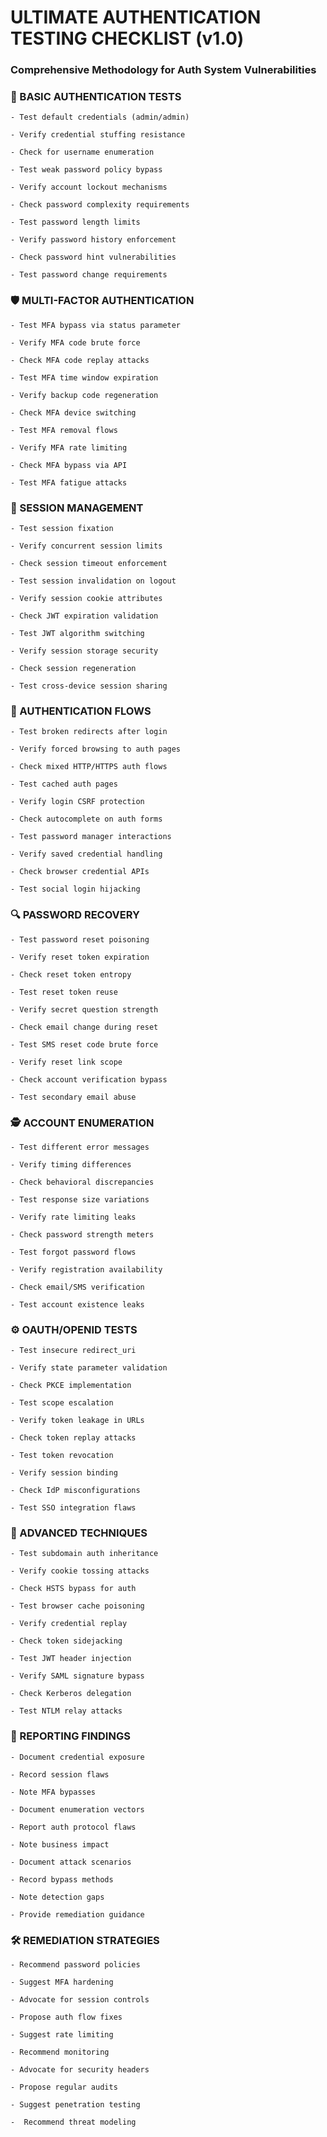 # ULTIMATE AUTHENTICATION TESTING CHECKLIST (v1.0)

### Comprehensive Methodology for Auth System Vulnerabilities

### 🔑 BASIC AUTHENTICATION TESTS

    - Test default credentials (admin/admin)

    - Verify credential stuffing resistance

    - Check for username enumeration

    - Test weak password policy bypass

    - Verify account lockout mechanisms

    - Check password complexity requirements

    - Test password length limits

    - Verify password history enforcement

    - Check password hint vulnerabilities

    - Test password change requirements

### 🛡️ MULTI-FACTOR AUTHENTICATION

    - Test MFA bypass via status parameter

    - Verify MFA code brute force

    - Check MFA code replay attacks

    - Test MFA time window expiration

    - Verify backup code regeneration

    - Check MFA device switching

    - Test MFA removal flows

    - Verify MFA rate limiting

    - Check MFA bypass via API

    - Test MFA fatigue attacks

### 🔄 SESSION MANAGEMENT

    - Test session fixation

    - Verify concurrent session limits

    - Check session timeout enforcement

    - Test session invalidation on logout

    - Verify session cookie attributes

    - Check JWT expiration validation

    - Test JWT algorithm switching

    - Verify session storage security

    - Check session regeneration

    - Test cross-device session sharing

### 🚪 AUTHENTICATION FLOWS

    - Test broken redirects after login

    - Verify forced browsing to auth pages

    - Check mixed HTTP/HTTPS auth flows

    - Test cached auth pages

    - Verify login CSRF protection

    - Check autocomplete on auth forms

    - Test password manager interactions

    - Verify saved credential handling

    - Check browser credential APIs

    - Test social login hijacking

### 🔍 PASSWORD RECOVERY

    - Test password reset poisoning

    - Verify reset token expiration

    - Check reset token entropy

    - Test reset token reuse

    - Verify secret question strength

    - Check email change during reset

    - Test SMS reset code brute force

    - Verify reset link scope

    - Check account verification bypass

    - Test secondary email abuse

### 🕵️ ACCOUNT ENUMERATION

    - Test different error messages

    - Verify timing differences

    - Check behavioral discrepancies

    - Test response size variations

    - Verify rate limiting leaks

    - Check password strength meters

    - Test forgot password flows

    - Verify registration availability

    - Check email/SMS verification

    - Test account existence leaks

### ⚙️ OAUTH/OPENID TESTS

    - Test insecure redirect_uri

    - Verify state parameter validation

    - Check PKCE implementation

    - Test scope escalation

    - Verify token leakage in URLs

    - Check token replay attacks

    - Test token revocation

    - Verify session binding

    - Check IdP misconfigurations

    - Test SSO integration flaws

### 🧠 ADVANCED TECHNIQUES

    - Test subdomain auth inheritance

    - Verify cookie tossing attacks

    - Check HSTS bypass for auth

    - Test browser cache poisoning

    - Verify credential replay

    - Check token sidejacking

    - Test JWT header injection

    - Verify SAML signature bypass

    - Check Kerberos delegation

    - Test NTLM relay attacks

### 📝 REPORTING FINDINGS

    - Document credential exposure

    - Record session flaws

    - Note MFA bypasses

    - Document enumeration vectors

    - Report auth protocol flaws

    - Note business impact

    - Document attack scenarios

    - Record bypass methods

    - Note detection gaps

    - Provide remediation guidance

### 🛠️ REMEDIATION STRATEGIES

    - Recommend password policies

    - Suggest MFA hardening

    - Advocate for session controls

    - Propose auth flow fixes

    - Suggest rate limiting

    - Recommend monitoring

    - Advocate for security headers

    - Propose regular audits

    - Suggest penetration testing

    -  Recommend threat modeling
